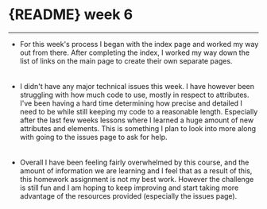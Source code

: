 <!DOCTYPE html>
  <head>
    <meta charset="utf-8" />
  </head>

  <body>
    <h1><b>{README} week 6</b></h1>
    <hr />
    <p>
      <ul>
        <li>For this week's process I began with the index page
        and worked my way out from there.  After completing
        the index, I worked my way down the list of
        links on the main page to create their own
        separate pages.</li>
    <br />
    <br />
        <li>I didn't have any major technical issues
        this week. I have however been struggling
        with how much code to use, mostly in respect
        to attributes.  I've been having a hard time
        determining how precise and detailed I need
        to be while still keeping my code to a reasonable
        length.  Especially after the last few weeks
        lessons where I learned a huge amount
        of new attributes and elements. This is something
        I plan to look into more along with going to the
        issues page to ask for help.</li>
    <br />
    <br />
        <li>Overall I have been feeling fairly overwhelmed
        by this course, and the amount of information
        we are learning and I feel that as a result of
        this, this homework assignment is not my best work.
        However the challenge is still fun and I am hoping
        to keep improving and start taking more advantage of
        the resources provided (especially the issues page). </li>
    </p>
  </body>
</html>
